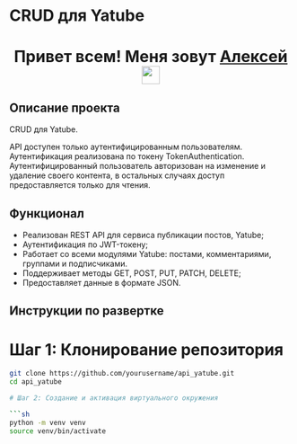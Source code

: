 # CRUD для Yatube

<h1 align="center">Привет всем! Меня зовут <a href="https://daniilshat.ru/" target="_blank">Алексей</a> 
<img src="https://github.com/blackcater/blackcater/raw/main/images/Hi.gif" height="32"/></h1>

## Описание проекта

CRUD для Yatube.

API доступен только аутентифицированным пользователям. Аутентификация реализована по токену TokenAuthentication. Аутентифицированный пользователь авторизован на изменение и удаление своего контента, в остальных случаях доступ предоставляется только для чтения.

## Функционал

- Реализован REST API для сервиса публикации постов, Yatube;
- Аутентификация по JWT-токену;
- Работает со всеми модулями Yatube: постами, комментариями, группами и подписчиками.
- Поддерживает методы GET, POST, PUT, PATCH, DELETE;
- Предоставляет данные в формате JSON.

## Инструкции по развертке

# Шаг 1: Клонирование репозитория

```sh
git clone https://github.com/yourusername/api_yatube.git
cd api_yatube

# Шаг 2: Создание и активация виртуального окружения

```sh
python -m venv venv
source venv/bin/activate
